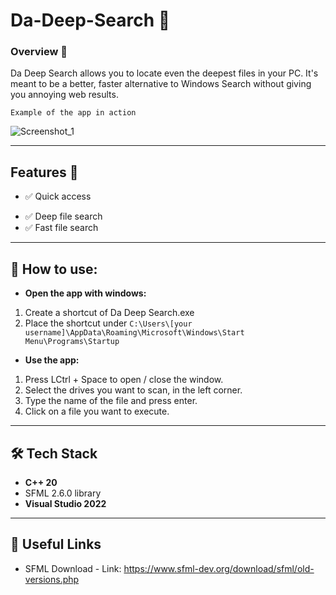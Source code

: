 # Da-Deep-Search 🔎

### **Overview 🎯**
Da Deep Search allows you to locate even the deepest files in your PC. 
It's meant to be a better, faster alternative to Windows Search without giving you annoying web results. 

`Example of the app in action`

![Screenshot_1](https://github.com/user-attachments/assets/de2cf0c3-bc8c-4306-bf67-dbdeff81a620)

---

## Features 📑

* ✅ Quick access
- ✅ Deep file search  
- ✅ Fast file search

---

## 💁 How to use:
- **Open the app with windows:**
1. Create a shortcut of Da Deep Search.exe
2. Place the shortcut under `C:\Users\[your username]\AppData\Roaming\Microsoft\Windows\Start Menu\Programs\Startup`
    
- **Use the app:**
1. Press LCtrl + Space to open / close the window.
2. Select the drives you want to scan, in the left corner.
3. Type the name of the file and press enter.
4. Click on a file you want to execute.

---

## 🛠️ Tech Stack  
- **C++ 20**
- SFML 2.6.0 library
- **Visual Studio 2022**

---

## 🔗 Useful Links  
- SFML Download - Link: https://www.sfml-dev.org/download/sfml/old-versions.php
